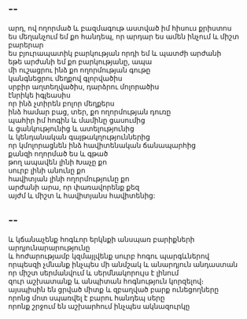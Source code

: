 ## --
արդ, ով ողորմած և բազմագութ աստված իմ հիսուս քրիստոս </br>
ես մեղանչում եմ քո հանդեպ, որ արդար ես ամեն ինչում և միշտ բարերար </br>
ես բյուրապատիկ բարկության որդի եմ և պատժի արժանի </br>
եթե արժանի եմ քո բարկությանը, ապա </br>
մի ուշացրու ինձ քո ողորմության գութը </br>
կանգնեցրու մեղքով գլորվածիս </br>
սրբիր աղտեղվածիս, դարձրու մոլորածիս </br>
էնրիկե իգլեասիս </br>
որ ինձ չտիրեն բոլոր մեղքերս </br>
ինձ համար բաց, տեր, քո ողորմության դուռը </br>
պահիր իմ հոգին և մամինը ցասումից</br>
և ցանկությունից և ատելությունից </br>
և կենդանական գայթակղություններից </br>
որ կմոլորացնեն ինձ հավիտենական ճանապարհից </br>
քանզի ողորմած ես և գթած </br>
թող ապավեն լինի Խաչը քո </br>
սուրբ լինի անունը քո </br>
հավիտյան լինի ողորմությունը քո </br>
արժանի արա, որ փառավորենք քեզ </br>
այժմ և միշտ և հավիտյանս հավիտենից:

## --
և կճանաչենք հոգևոր երկնքի անսպառ բարիքների արդյունարարությունը </br>
և հոժարությամբ կզմայլվենք սուրբ հոգու պարգևներով </br>
որպեսզի չմնանք ինչպես մի անմշակ և անարդյուն անդաստան </br>
որ միշտ սերմանվում և սերմնակորույս է լինում </br>
զուր աշխատանք և անպիտան հոգնություն կորզելով։ </br>
այսպիսին են ցրված միտք և զբաղված բարք ունեցողները </br>
որոնց մոտ սպառվել է բարու հանդեպ սերը </br>
որոնք շրջում են աշխարհում ինչպես ակնազուրկը </br>
